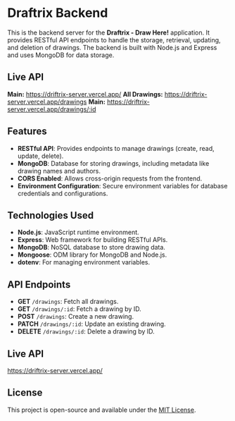 # Draftrix Backend

This is the backend server for the **Draftrix - Draw Here!** application. It provides RESTful API endpoints to handle the storage, retrieval, updating, and deletion of drawings. The backend is built with Node.js and Express and uses MongoDB for data storage.

## Live API

**Main:** https://driftrix-server.vercel.app/
**All Drawings:** https://driftrix-server.vercel.app/drawings
**Main:** https://driftrix-server.vercel.app/drawings/:id

## Features

- **RESTful API**: Provides endpoints to manage drawings (create, read, update, delete).
- **MongoDB**: Database for storing drawings, including metadata like drawing names and authors.
- **CORS Enabled**: Allows cross-origin requests from the frontend.
- **Environment Configuration**: Secure environment variables for database credentials and configurations.

## Technologies Used

- **Node.js**: JavaScript runtime environment.
- **Express**: Web framework for building RESTful APIs.
- **MongoDB**: NoSQL database to store drawing data.
- **Mongoose**: ODM library for MongoDB and Node.js.
- **dotenv**: For managing environment variables.

## API Endpoints

- **GET** `/drawings`: Fetch all drawings.
- **GET** `/drawings/:id`: Fetch a drawing by ID.
- **POST** `/drawings`: Create a new drawing.
- **PATCH** `/drawings/:id`: Update an existing drawing.
- **DELETE** `/drawings/:id`: Delete a drawing by ID.

## Live API

https://driftrix-server.vercel.app/

## License

This project is open-source and available under the [MIT License](LICENSE).
